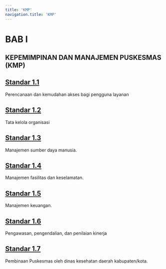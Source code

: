 ```yaml
---
title: 'KMP'
navigation.title: 'KMP'
---
```


# BAB I 

## KEPEMIMPINAN DAN MANAJEMEN PUSKESMAS (KMP)

## [Standar 1.1](/1/1) 
Perencanaan dan kemudahan akses bagi pengguna layanan
## [Standar 1.2](/1/2) 
Tata kelola organisasi 

## [Standar 1.3](/1/3) 
Manajemen sumber daya manusia. 

## [Standar 1.4](/1/4) 
Manajemen fasilitas dan keselamatan. 

## [Standar 1.5](/1/5) 
Manajemen keuangan. 

## [Standar 1.6](/1/6) 
Pengawasan, pengendalian, dan penilaian kinerja 

## [Standar 1.7](/1/7) 
Pembinaan Puskesmas oleh dinas kesehatan daerah kabupaten/kota.
